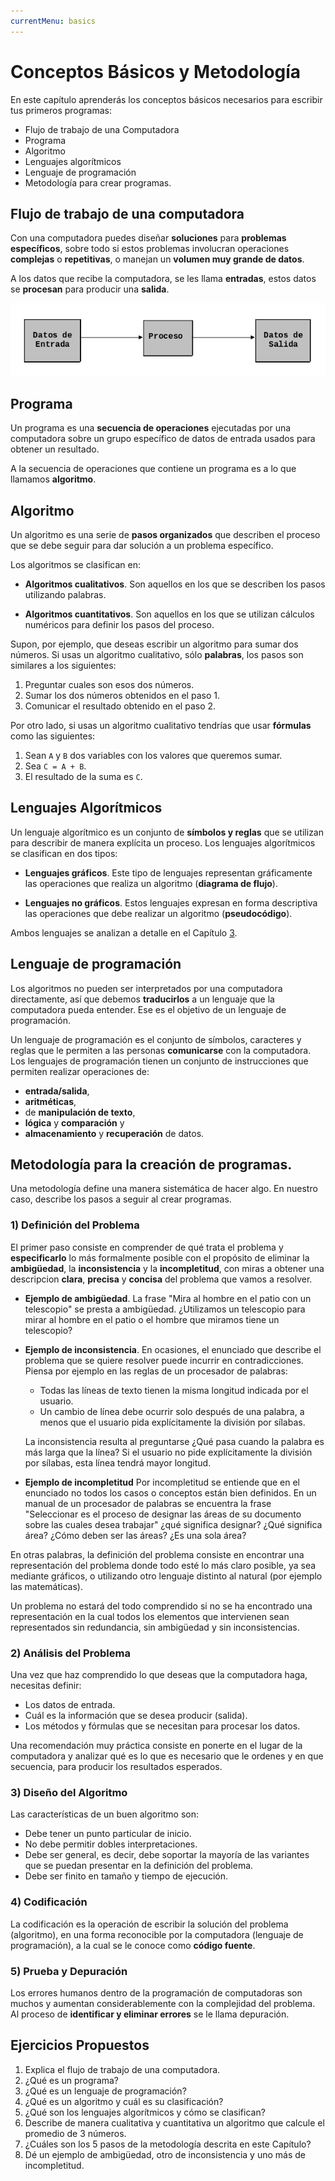 ```yaml
---
currentMenu: basics
---
```


# Conceptos Básicos y Metodología

En este capítulo aprenderás los conceptos básicos necesarios para escribir tus
primeros programas:

* Flujo de trabajo de una Computadora
* Programa
* Algoritmo
* Lenguajes algorítmicos
* Lenguaje de programación
* Metodología para crear programas.

## Flujo de trabajo de una computadora

Con una computadora puedes diseñar **soluciones** para **problemas específicos**, sobre todo si
estos problemas involucran operaciones **complejas** o **repetitivas**, o manejan un **volumen
muy grande de datos**.

A los datos que recibe la computadora, se les llama **entradas**, estos datos se **procesan**
para producir una **salida**.

![Flujo de información](images/flujo-informacion.png)

## Programa

Un programa es una **secuencia de operaciones** ejecutadas por una computadora sobre un grupo
específico de datos de entrada usados para obtener un resultado.

A la secuencia de operaciones que contiene un programa es a lo que llamamos **algoritmo**.

## Algoritmo

Un algoritmo es una serie de **pasos organizados** que describen el proceso que se debe seguir
para dar solución a un problema específico.

Los algoritmos se clasifican en:

- **Algoritmos cualitativos**. Son aquellos en los que se describen los pasos utilizando palabras.

- **Algoritmos cuantitativos**. Son aquellos en los que se utilizan cálculos numéricos para
  definir los pasos del proceso.

Supon, por ejemplo, que deseas escribir un algoritmo para sumar dos números. Si usas un algoritmo
cualitativo, sólo **palabras**, los pasos son similares a los siguientes:

1.  Preguntar cuales son esos dos números.
2.  Sumar los dos números obtenidos en el paso 1.
3.  Comunicar el resultado obtenido en el paso 2.

Por otro lado, si usas un algoritmo cualitativo tendrías que usar **fórmulas** como las siguientes:

1.  Sean `A` y `B` dos variables con los valores que queremos sumar.
2.  Sea `C = A + B`.
3.  El resultado de la suma es `C`.

## Lenguajes Algorítmicos

Un lenguaje algorítmico es un conjunto de **símbolos y reglas** que se utilizan para describir de
manera explícita un proceso. Los lenguajes algorítmicos se clasifican en dos tipos:

-   **Lenguajes gráficos**. Este tipo de lenguajes representan gráficamente las
    operaciones que realiza un algoritmo (**diagrama de flujo**).

-   **Lenguajes no gráficos**. Estos lenguajes expresan en forma descriptiva las
    operaciones que debe realizar un algoritmo (**pseudocódigo**).

Ambos lenguajes se analizan a detalle en el Capítulo [3](docs/lenguajes-algorítmicos.html).

## Lenguaje de programación

Los algoritmos no pueden ser interpretados por una computadora directamente, así que debemos
**traducirlos** a un lenguaje que la computadora pueda entender. Ese es el objetivo de un lenguaje
de programación.

Un lenguaje de programación es el conjunto de símbolos, caracteres y reglas que le permiten a las
personas **comunicarse** con la computadora. Los lenguajes de programación tienen un conjunto de
instrucciones que permiten realizar operaciones de:

* **entrada/salida**,
* **aritméticas**,
* de **manipulación de texto**,
* **lógica** y **comparación** y
* **almacenamiento** y **recuperación** de datos.

## Metodología para la creación de programas.

Una metodología define una manera sistemática de hacer algo. En nuestro caso, describe los pasos a
seguir al crear programas.

### 1) Definición del Problema

El primer paso consiste en comprender de qué trata el problema y **especificarlo** lo más
formalmente posible con el propósito de eliminar la **ambigüedad**, la **inconsistencia** y la
**incompletitud**, con miras a obtener una descripcion **clara**, **precisa** y **concisa** del
problema que vamos a resolver.

-   **Ejemplo de ambigüedad**. La frase "Mira al hombre en el patio con un
    telescopio" se presta a ambigüedad. ¿Utilizamos un telescopio para mirar al
    hombre en el patio o el hombre que miramos tiene un telescopio?

-   **Ejemplo de inconsistencia**. En ocasiones, el enunciado que describe el
    problema que se quiere resolver puede incurrir en contradicciones. Piensa
    por ejemplo en las reglas de un procesador de palabras:

    -   Todas las líneas de texto tienen la misma longitud indicada por el usuario.
    -   Un cambio de línea debe ocurrir solo después de una palabra, a menos que
        el usuario pida explícitamente la división por sílabas.

    La inconsistencia resulta al preguntarse ¿Qué pasa cuando la palabra es más
    larga que la línea? Si el usuario no pide explícitamente la división por
    sílabas, esta línea tendrá mayor longitud.

-   **Ejemplo de incompletitud** Por incompletitud se entiende que en el
    enunciado no todos los casos o conceptos están bien definidos. En un manual
    de un procesador de palabras se encuentra la frase "Seleccionar es el
    proceso de designar las áreas de su documento sobre las cuales desea
    trabajar" ¿qué significa designar? ¿Qué significa área? ¿Cómo deben ser las
    áreas? ¿Es una sola área?

En otras palabras, la definición del problema consiste en encontrar una
representación del problema donde todo esté lo más claro posible, ya sea mediante gráficos, o
utilizando otro lenguaje distinto al natural (por ejemplo las matemáticas).

Un problema no estará del todo comprendido si no se ha encontrado una representación en la cual
todos los elementos que intervienen sean representados sin redundancia, sin ambigüedad y sin
inconsistencias.

### 2) Análisis del Problema

Una vez que haz comprendido lo que deseas que la computadora haga, necesitas definir:

-   Los datos de entrada.
-   Cuál es la información que se desea producir (salida).
-   Los métodos y fórmulas que se necesitan para procesar los datos.

Una recomendación muy práctica consiste en ponerte en el lugar de la computadora
y analizar qué es lo que es necesario que le ordenes y en que secuencia, para
producir los resultados esperados.

### 3) Diseño del Algoritmo

Las características de un buen algoritmo son:

-   Debe tener un punto particular de inicio.
-   No debe permitir dobles interpretaciones.
-   Debe ser general, es decir, debe soportar la mayoría de las variantes que se puedan presentar
    en la definición del problema.
-   Debe ser finito en tamaño y tiempo de ejecución.

### 4) Codificación

La codificación es la operación de escribir la solución del problema
(algoritmo), en una forma reconocible por la computadora (lenguaje de
programación), a la cual se le conoce como **código fuente**.

### 5) Prueba y Depuración

Los errores humanos dentro de la programación de computadoras son muchos y
aumentan considerablemente con la complejidad del problema. Al proceso de
**identificar y eliminar errores** se le llama depuración.

## Ejercicios Propuestos

1. Explica el flujo de trabajo de una computadora.
2. ¿Qué es un programa?
3. ¿Qué es un lenguaje de programación?
4. ¿Qué es un algoritmo y cuál es su clasificación?
5. ¿Qué son los lenguajes algorítmicos y cómo se clasifican?
6. Describe de manera cualitativa y cuantitativa un algoritmo que calcule el promedio de 3 números.
7. ¿Cuáles son los 5 pasos de la metodología descrita en este Capítulo?
8. Dé un ejemplo de ambigüedad, otro de inconsistencia y uno más de incompletitud.
